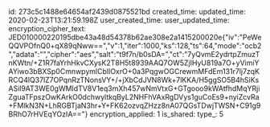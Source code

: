 id: 273c5c1488e64654af2439d0875521bd
created_time: 
updated_time: 2020-02-23T13:21:59.198Z
user_created_time: 
user_updated_time: 
encryption_cipher_text: JED010000220195dbe43a48d54378b62ae308e2a1415200020e{"iv":"PeWeQQVPOfnQ0+qX89qNww==","v":1,"iter":1000,"ks":128,"ts":64,"mode":"ocb2","adata":"","cipher":"aes","salt":"t9f7n/b0sDA=","ct":"7yQvmE2ydrtpZmuzTnKWtn/+Z1R7faYrhHkvCXysK2T8H5t8939AAQ7OW5ZjIHyU819a7O+yVimiYAYiwo3bBXSp0CmnwpymlCbIlOxrO+0a3PqgwOGCrewmMFdEm131r7lj7zqKRCQ4lQ37lZ7OPqnRzTNonsVY+/+jXbCdJVN8Wk+7lKKA/H5ggSO5B4hSiKsASil9AT3WE0gWMIdTV8V1eq3mXh457wNmVtxG+GTgooo9kWAtfhdMqYRjiZguaTFpszOwKArkO0dchwyltkqByL2NHFhVAxRgDVys1guCoEs9+nyiZcvRa+FMlkN3N+LhRGBTjaN3hr+Y+FK62ozvqZHzz8nA07QGsTDwjTWSN+C91g9BRhO7rHVEqYOzIA=="}
encryption_applied: 1
is_shared: 
type_: 5